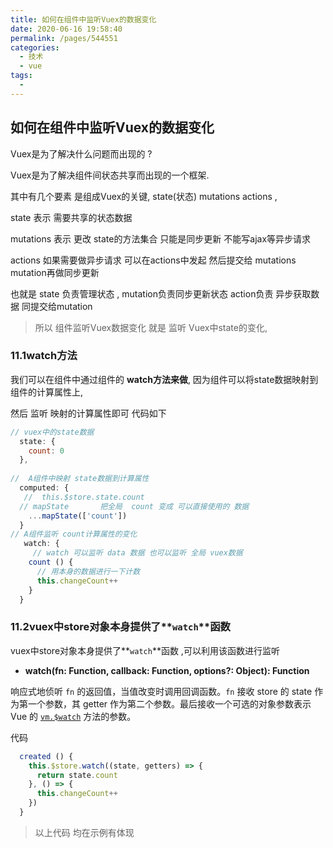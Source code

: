 ```yaml
---
title: 如何在组件中监听Vuex的数据变化
date: 2020-06-16 19:58:40
permalink: /pages/544551
categories: 
  - 技术
  - vue
tags: 
  - 
---
```

## 如何在组件中监听Vuex的数据变化

 Vuex是为了解决什么问题而出现的 ? 

 Vuex是为了解决组件间状态共享而出现的一个框架.

其中有几个要素 是组成Vuex的关键,  state(状态)  mutations  actions  ,

state 表示 需要共享的状态数据

mutations  表示 更改 state的方法集合  只能是同步更新 不能写ajax等异步请求

actions  如果需要做异步请求  可以在actions中发起 然后提交给 mutations mutation再做同步更新

也就是 state 负责管理状态 ,  mutation负责同步更新状态 action负责 异步获取数据 同提交给mutation

> 所以 组件监听Vuex数据变化 就是 监听 Vuex中state的变化, 

### 11.1watch方法

 我们可以在组件中通过组件的 **watch方法来做**, 因为组件可以将state数据映射到 组件的计算属性上,

然后 监听 映射的计算属性即可 代码如下

```js
// vuex中的state数据
  state: {
    count: 0
  },
     
//  A组件中映射 state数据到计算属性
  computed: {
   //  this.$store.state.count
  // mapState       把全局  count 变成 可以直接使用的 数据
    ...mapState(['count'])
  }
// A组件监听 count计算属性的变化
   watch: {
     // watch 可以监听 data 数据 也可以监听 全局 vuex数据
    count () {
      // 用本身的数据进行一下计数
      this.changeCount++
    }
  }
```

### 11.2vuex中store对象本身提供了**`watch`**函数

 vuex中store对象本身提供了**`watch`**函数 ,可以利用该函数进行监听

- **watch(fn: Function, callback: Function, options?: Object): Function**

响应式地侦听 `fn` 的返回值，当值改变时调用回调函数。`fn` 接收 store 的 state 作为第一个参数，其 getter 作为第二个参数。最后接收一个可选的对象参数表示 Vue 的 [`vm.$watch`](https://cn.vuejs.org/v2/api/#vm-watch) 方法的参数。

代码

```js
  created () {
    this.$store.watch((state, getters) => {
      return state.count
    }, () => {
      this.changeCount++
    })
  }
```

> 以上代码 均在示例有体现